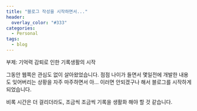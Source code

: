 ```yaml
---
title: "블로그 작성을 시작하면서..."
header:
  overlay_color: "#333"
categories:
  - Personal  
tags:
  - blog
---
```


부제: 기억력 감퇴로 인한 기록생활의 시작


그동안 웹쪽은 관심도 없이 살아왔었습니다.
점점 나이가 들면서 몇일전에 개발한 내용도 잊어버리는 상황을 자주 마주하면서 아... 이러면 안되겠구나 해서 블로그를 시작하게 되었습니다. 

비록 시간은 더 걸리더라도, 조금씩 조금씩 기록을 생활화 해야 할 것 같습니다.